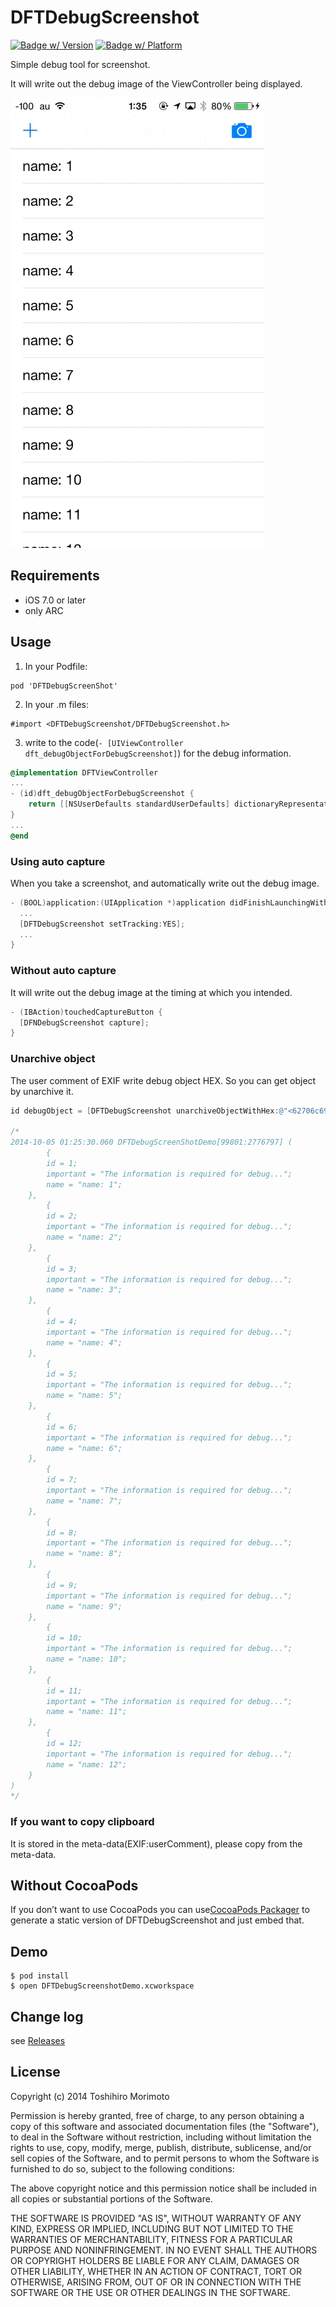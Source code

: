 # DFTDebugScreenshot
[![Badge w/ Version](http://cocoapod-badges.herokuapp.com/v/DFTDebugScreenshot/badge.png)](http://cocoadocs.org/docsets/DFTDebugScreenshot)
[![Badge w/ Platform](http://cocoapod-badges.herokuapp.com/p/DFTDebugScreenshot/badge.png)](http://cocoadocs.org/docsets/DFTDebugScreenshot)


Simple debug tool for screenshot.

It will write out the debug image of the ViewController being displayed.

![demo](https://github.com/dealforest/DFTDebugScreenShot/raw/master/images/demo.gif)

## Requirements
* iOS 7.0 or later
* only ARC

## Usage

1) In your Podfile:

```
pod 'DFTDebugScreenShot'
```

2) In your .m files:

```
#import <DFTDebugScreenshot/DFTDebugScreenshot.h>
```

3) write to the code(`- [UIViewController dft_debugObjectForDebugScreenshot]`) for the debug information.

```objective-c
@implementation DFTViewController
... 
- (id)dft_debugObjectForDebugScreenshot {
    return [[NSUserDefaults standardUserDefaults] dictionaryRepresentation];
}
...
@end
```

### Using auto capture
When you take a screenshot, and automatically write out the debug image.

```objective-c
- (BOOL)application:(UIApplication *)application didFinishLaunchingWithOptions:(NSDictionary *)launchOptions {
  ...
  [DFTDebugScreenshot setTracking:YES];
  ...
}
```

### Without auto capture
It will write out the debug image at the timing at which you intended.

```objective-c
- (IBAction)touchedCaptureButton {
  [DFNDebugScreenshot capture];
}
```
### Unarchive object
The user comment of EXIF write debug object HEX.
So you can get object by unarchive it.

```objective-c
id debugObject = [DFTDebugScreenshot unarchiveObjectWithHex:@"<62706c69 73743030 d4010203 040506bb bc582476 65727369 6f6e5824 6f626a65 63747359 24617263 68697665 72542474 6f701200 0186a0af 102c0708 19242526 2728292a 313b3c3d 47484953 54555f60 616b6c6d 77787983 84858f90 919b9c9d a7a8a9b3 b4b55524 6e756c6c d2090a0b 185a4e53 2e6f626a 65637473 5624636c 617373ac 0c0d0e0f 10111213 14151617 8002800a 800d8010 80138016 8019801c 801f8022 80258028 802bd31a 090a1b1f 23574e53 2e6b6579 73a31c1d 1e800380 048005a3 20212280 06800780 08800952 6964546e 616d6559 696d706f 7274616e 74100157 6e616d65 3a20315f 10285468 6520696e 666f726d 6174696f 6e206973 20726571 75697265 6420666f 72206465 6275672e 2e2ed22b 2c2d2e5a 24636c61 73736e61 6d655824 636c6173 7365735c 4e534469 6374696f 6e617279 a22f305c 4e534469 6374696f 6e617279 584e534f 626a6563 74d31a09 0a323623 a31c1d1e 80038004 8005a337 3822800b 800c8008 80091002 576e616d 653a2032 d31a090a 3e4223a3 1c1d1e80 03800480 05a34344 22800e80 0f800880 09100357 6e616d65 3a2033d3 1a090a4a 4e23a31c 1d1e8003 80048005 a34f5022 80118012 80088009 1004576e 616d653a 2034d31a 090a565a 23a31c1d 1e800380 048005a3 5b5c2280 14801580 08800910 05576e61 6d653a20 35d31a09 0a626623 a31c1d1e 80038004 8005a367 68228017 80188008 80091006 576e616d 653a2036 d31a090a 6e7223a3 1c1d1e80 03800480 05a37374 22801a80 1b800880 09100757 6e616d65 3a2037d3 1a090a7a 7e23a31c 1d1e8003 80048005 a37f8022 801d801e 80088009 1008576e 616d653a 2038d31a 090a868a 23a31c1d 1e800380 048005a3 8b8c2280 20802180 08800910 09576e61 6d653a20 39d31a09 0a929623 a31c1d1e 80038004 8005a397 98228023 80248008 8009100a 586e616d 653a2031 30d31a09 0a9ea223 a31c1d1e 80038004 8005a3a3 a4228026 80278008 8009100b 586e616d 653a2031 31d31a09 0aaaae23 a31c1d1e 80038004 8005a3af b0228029 802a8008 8009100c 586e616d 653a2031 32d22b2c b6b75e4e 534d7574 61626c65 41727261 79a3b8b9 ba5e4e53 4d757461 626c6541 72726179 574e5341 72726179 584e534f 626a6563 745f100f 4e534b65 79656441 72636869 766572d1 bdbe5472 6f6f7480 01000800 11001a00 23002d00 32003700 66006c00 71007c00 83009000 92009400 96009800 9a009c00 9e00a000 a200a400 a600a800 aa00b100 b900bd00 bf00c100 c300c700 c900cb00 cd00cf00 d200d700 e100e300 eb011601 1b012601 2f013c01 3f014c01 55015c01 60016201 64016601 6a016c01 6e017001 72017401 7c018301 87018901 8b018d01 91019301 95019701 99019b01 a301aa01 ae01b001 b201b401 b801ba01 bc01be01 c001c201 ca01d101 d501d701 d901db01 df01e101 e301e501 e701e901 f101f801 fc01fe02 00020202 06020802 0a020c02 0e021002 18021f02 23022502 27022902 2d022f02 31023302 35023702 3f024602 4a024c02 4e025002 54025602 58025a02 5c025e02 66026d02 71027302 75027702 7b027d02 7f028102 83028502 8d029402 98029a02 9c029e02 a202a402 a602a802 aa02ac02 b502bc02 c002c202 c402c602 ca02cc02 ce02d002 d202d402 dd02e402 e802ea02 ec02ee02 f202f402 f602f802 fa02fc03 05030a03 19031d03 2c033403 3d034f03 52035700 00000000 00020100 00000000 0000bf00 00000000 00000000 00000000 000359>"];

/*
2014-10-05 01:25:30.060 DFTDebugScreenShotDemo[99801:2776797] (
        {
        id = 1;
        important = "The information is required for debug...";
        name = "name: 1";
    },
        {
        id = 2;
        important = "The information is required for debug...";
        name = "name: 2";
    },
        {
        id = 3;
        important = "The information is required for debug...";
        name = "name: 3";
    },
        {
        id = 4;
        important = "The information is required for debug...";
        name = "name: 4";
    },
        {
        id = 5;
        important = "The information is required for debug...";
        name = "name: 5";
    },
        {
        id = 6;
        important = "The information is required for debug...";
        name = "name: 6";
    },
        {
        id = 7;
        important = "The information is required for debug...";
        name = "name: 7";
    },
        {
        id = 8;
        important = "The information is required for debug...";
        name = "name: 8";
    },
        {
        id = 9;
        important = "The information is required for debug...";
        name = "name: 9";
    },
        {
        id = 10;
        important = "The information is required for debug...";
        name = "name: 10";
    },
        {
        id = 11;
        important = "The information is required for debug...";
        name = "name: 11";
    },
        {
        id = 12;
        important = "The information is required for debug...";
        name = "name: 12";
    }
)
*/
```

### If you want to copy clipboard
It is stored in the meta-data(EXIF:userComment),  please copy from the meta-data.

## Without CocoaPods

If you don’t want to use CocoaPods you can use[CocoaPods Packager](https://github.com/CocoaPods/cocoapods-packager) to generate a static version of DFTDebugScreenshot and just embed that.

## Demo

```shell
$ pod install
$ open DFTDebugScreenshotDemo.xcworkspace
```

## Change log

see [Releases](https://github.com/dealforest/DFTDebugScreenshot/releases)

## License

Copyright (c) 2014 Toshihiro Morimoto

Permission is hereby granted, free of charge, to any person obtaining a copy of this software and associated documentation files (the "Software"), to deal in the Software without restriction, including without limitation the rights to use, copy, modify, merge, publish, distribute, sublicense, and/or sell copies of the Software, and to permit persons to whom the Software is furnished to do so, subject to the following conditions:

The above copyright notice and this permission notice shall be included in all copies or substantial portions of the Software.

THE SOFTWARE IS PROVIDED "AS IS", WITHOUT WARRANTY OF ANY KIND, EXPRESS OR IMPLIED, INCLUDING BUT NOT LIMITED TO THE WARRANTIES OF MERCHANTABILITY, FITNESS FOR A PARTICULAR PURPOSE AND NONINFRINGEMENT. IN NO EVENT SHALL THE AUTHORS OR COPYRIGHT HOLDERS BE LIABLE FOR ANY CLAIM, DAMAGES OR OTHER LIABILITY, WHETHER IN AN ACTION OF CONTRACT, TORT OR OTHERWISE, ARISING FROM, OUT OF OR IN CONNECTION WITH THE SOFTWARE OR THE USE OR OTHER DEALINGS IN THE SOFTWARE.

